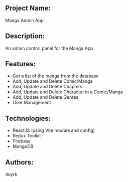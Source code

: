 <h2>Project Name:</h2>
<p>Manga Admin App</p>
<h2>Description:</h2>
<p>An admin control panel for the <a src={"https://github.com/duyrk/MangaApp"}>Manga App</a></p>
<h2>Features:</h2>
<ul>
  <li>Get a list of the manga from the database</li>
  <li>Add, Update and Delete Comic/Manga </li>
  <li>Add, Update and Delete Chapters</li>
  <li>Add, Update and Delete Character in a Comic/Manga</li>
  <li>Add, Update and Delete Genres</li>
  <li>User Management</li>
</ul>
<h2>Technologies:</h2>
<ul>
  <li>ReactJS (using Vite module and config) </li>
  <li>Redux Toolkit</li>
  <li>Firebase</li>
  <li>MongoDB</li>
</ul>
<h2>Authors:</h2>
<p><a src={"https://github.com/duyrk"}>duyrk</a></p>



